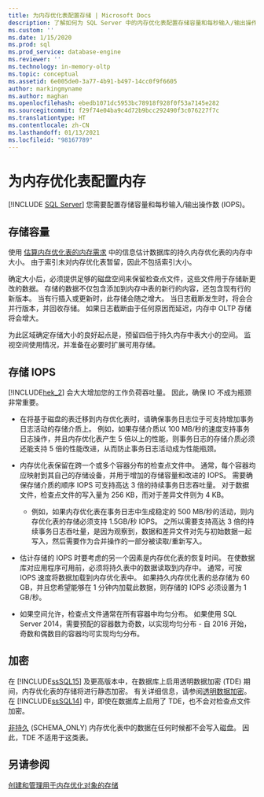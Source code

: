 ```yaml
---
title: 为内存优化表配置存储 | Microsoft Docs
description: 了解如何为 SQL Server 中的内存优化表配置存储容量和每秒输入/输出操作数 (IOPS)。
ms.custom: ''
ms.date: 1/15/2020
ms.prod: sql
ms.prod_service: database-engine
ms.reviewer: ''
ms.technology: in-memory-oltp
ms.topic: conceptual
ms.assetid: 6e005de0-3a77-4b91-b497-14cc0f9f6605
author: markingmyname
ms.author: maghan
ms.openlocfilehash: ebedb1071dc5953bc78918f928f0f53a7145e282
ms.sourcegitcommit: f29f74e04ba9c4d72b9bcc292490f3c076227f7c
ms.translationtype: HT
ms.contentlocale: zh-CN
ms.lasthandoff: 01/13/2021
ms.locfileid: "98167789"
---
```

# <a name="configuring-storage-for-memory-optimized-tables"></a>为内存优化表配置内存
 [!INCLUDE [SQL Server](../../includes/applies-to-version/sqlserver.md)]
  您需要配置存储容量和每秒输入/输出操作数 (IOPS)。  
  
## <a name="storage-capacity"></a>存储容量  

使用 [估算内存优化表的内存需求](../../relational-databases/in-memory-oltp/estimate-memory-requirements-for-memory-optimized-tables.md) 中的信息估计数据库的持久内存优化表的内存中大小。 由于索引未对内存优化表暂留，因此不包括索引大小。 
 
确定大小后，必须提供足够的磁盘空间来保留检查点文件，这些文件用于存储新更改的数据。 存储的数据不仅包含添加到内存中表的新行的内容，还包含现有行的新版本。 当有行插入或更新时，此存储会随之增大。 当日志截断发生时，将会合并行版本，并回收存储。 如果日志截断由于任何原因而延迟，内存中 OLTP 存储将会增大。

为此区域确定存储大小的良好起点是，预留四倍于持久内存中表大小的空间。 监视空间使用情况，并准备在必要时扩展可用存储。
  
## <a name="storage-iops"></a>存储 IOPS  
 [!INCLUDE[hek_2](../../includes/hek-2-md.md)] 会大大增加您的工作负荷吞吐量。 因此，确保 IO 不成为瓶颈非常重要。  
  
-   在将基于磁盘的表迁移到内存优化表时，请确保事务日志位于可支持增加事务日志活动的存储介质上。 例如，如果存储介质以 100 MB/秒的速度支持事务日志操作，并且内存优化表产生 5 倍以上的性能，则事务日志的存储介质必须还能支持 5 倍的性能改进，从而防止事务日志活动成为性能瓶颈。  
  
-   内存优化表保留在跨一个或多个容器分布的检查点文件中。 通常，每个容器均应映射到其自己的存储设备，并用于增加的存储容量和改进的 IOPS。 需要确保存储介质的顺序 IOPS 可支持高达 3 倍的持续事务日志吞吐量。 对于数据文件，检查点文件的写入量为 256 KB，而对于差异文件则为 4 KB。
  
     - 例如，如果内存优化表在事务日志中生成稳定的 500 MB/秒的活动，则内存优化表的存储必须支持 1.5GB/秒 IOPS。 之所以需要支持高达 3 倍的持续事务日志吞吐量，是因为观察到，数据和差异文件对先与初始数据一起写入，然后需要作为合并操作的一部分被读取/重新写入。  
  
- 估计存储的 IOPS 时要考虑的另一个因素是内存优化表的恢复时间。 在使数据库对应用程序可用前，必须将持久表中的数据读取到内存中。 通常，可按 IOPS 速度将数据加载到内存优化表中。 如果持久内存优化表的总存储为 60 GB，并且您希望能够在 1 分钟内加载此数据，则存储的 IOPS 必须设置为 1 GB/秒。  
  
-   如果空间允许，检查点文件通常在所有容器中均匀分布。 如果使用 SQL Server 2014，需要预配的容器数为奇数，以实现均匀分布 - 自 2016 开始，奇数和偶数目的容器均可实现均匀分布。
  
## <a name="encryption"></a>加密  
 在 [!INCLUDE[ssSQL15](../../includes/sssql16-md.md)] 及更高版本中，在数据库上启用透明数据加密 (TDE) 期间，内存优化表的存储将进行静态加密。 有关详细信息，请参阅[透明数据加密](../../relational-databases/security/encryption/transparent-data-encryption.md)。 在 [!INCLUDE[ssSQL14](../../includes/sssql14-md.md)] 中，即使在数据库上启用了 TDE，也不会对检查点文件加密。

 [非持久](../../relational-databases/in-memory-oltp/defining-durability-for-memory-optimized-objects.md) (SCHEMA_ONLY) 内存优化表中的数据在任何时候都不会写入磁盘。 因此，TDE 不适用于这类表。
  
## <a name="see-also"></a>另请参阅  
 [创建和管理用于内存优化对象的存储](../../relational-databases/in-memory-oltp/creating-and-managing-storage-for-memory-optimized-objects.md)  
  
  
